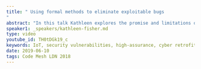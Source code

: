 ```yaml
---
title: " Using formal methods to eliminate exploitable bugs
"
abstract: "In this talk Kathleen explores the promise and limitations of current formal methods techniques for producing useful software that provably does not contain exploitable bugs.  She discusses these issues in the context of DARPA’s HACMS program, which had as its goal the creation of high-assurance software for vehicles, including quad-copters, helicopters, and automobiles."
speaker1: _speakers/kathleen-fisher.md
type: video
youtube_id: TH0tDGk19_c
keywords: IoT, security vulnerabilities, high-assurance, cyber retrofit, formal methods,
date: 2019-06-10
tags: Code Mesh LDN 2018
---
```


